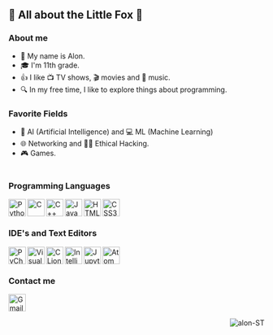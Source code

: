 ## 🦊 All about the Little Fox 🦊

### About me
- 📝 My name is Alon.
- 🎓 I'm 11th grade.
- 👍 I like 📺 TV shows, 🎬 movies and 🎵 music.
- 🔍 In my free time, I like to explore things about programming.

### Favorite Fields
- 🧠 AI (Artificial Intelligence) and 💻 ML (Machine Learning)
- 🌐 Networking and 🕵️‍♂️ Ethical Hacking.
- 🎮 Games.
</br></br>

### Programming Languages
<img align="left" alt="Python" height="34px" src="https://i.ibb.co/PtbKSB1/New-Project-12.png"/>
<img align="left" alt="C" height="34px" src="https://i.ibb.co/q1y6SMQ/C-lang.png"/>
<img align="left" alt="C++" height="34px" src="https://i.ibb.co/7Jt3T9v/Cpp-lang.png"/>
<img align="left" alt="Java" height="34px" src="https://i.ibb.co/mBmTwNW/Java-lang.png"/>
<img align="left" alt="HTML5" height="34px" src="https://i.ibb.co/m63sM8d/New-Project-4.png" />
<img align="left" alt="CSS3" height="34px" src="https://i.ibb.co/qyk5QhC/New-Project-5.png" />
</br></br>

### IDE's and Text Editors
<img align="left" alt="PyCharm" height="34px" src="https://i.ibb.co/vPg75fs/New-Project-6.png"/>
<img align="left" alt="VisualStudio" height="34px" src="https://i.ibb.co/5W23W21/New-Project-9.png"/>
<img align="left" alt="CLion" height="34px" src="https://i.ibb.co/4VR54Kr/New-Project-10.png"/>
<img align="left" alt="IntelliJ IDEA" height="34px" src="https://i.ibb.co/5BCmG7g/New-Project-7.png" />
<img align="left" alt="JupyterNotebook" height="34px" src="https://i.ibb.co/sbypSGV/New-Project-8.png"/>
<img align="left" alt="Atom" height="34px" src="https://i.ibb.co/MN1CcGm/New-Project-11.png"/>
</br></br>

### Contact me
<a href="mailto:alonpcs10@gmail.com"><img align="left" alt="Gmail" height="34px" src="https://i.ibb.co/sKK3grD/New-Project.png"/></a> 
</br></br>

<!--<p align="center">
<a href="https://github.com/alon-ST">
  <img height="180em" src="https://github-readme-stats-eight-theta.vercel.app/api?username=alon-ST&show_icons=true&theme=algolia&include_all_commits=true&count_private=true"/>
  <img height="180em" src="https://github-readme-stats-eight-theta.vercel.app/api/top-langs/?username=alon-ST&layout=compact&langs_count=8&theme=algolia"/>
</p>-->
<!--### Spotify Playing 🎧
<!--[![Spotify](https://https://novatorem-4ocxb1xya-alon-st.vercel.app/api/spotify)](https://open.spotify.com/playlist/37i9dQZEVXbMDoHDwVN2tF)-->
<!--[<img src="https://https://https://novatorem-alon-st.vercel.app/api/spotify-playing" alt="alon-ST Now Playing" width="350"/>](https://open.spotify.com/playlist/37i9dQZEVXbMDoHDwVN2tF)-->

<img align="right" src="https://komarev.com/ghpvc/?username=alon-ST&label=Profile%20views&color=129e00&style=plastic" alt="alon-ST"/>
